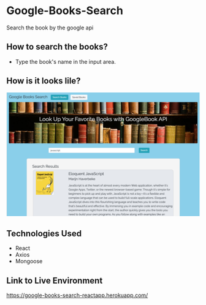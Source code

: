 # Google-Books-Search

Search the book by the google api

## How to search the books?

* Type the book's name in the input area.


## How is it looks lile?
![gify1](screenShot/m-googlebook.png)

## Technologies Used

* React
* Axios
* Mongoose

## Link to Live Environment

https://google-books-search-reactapp.herokuapp.com/
